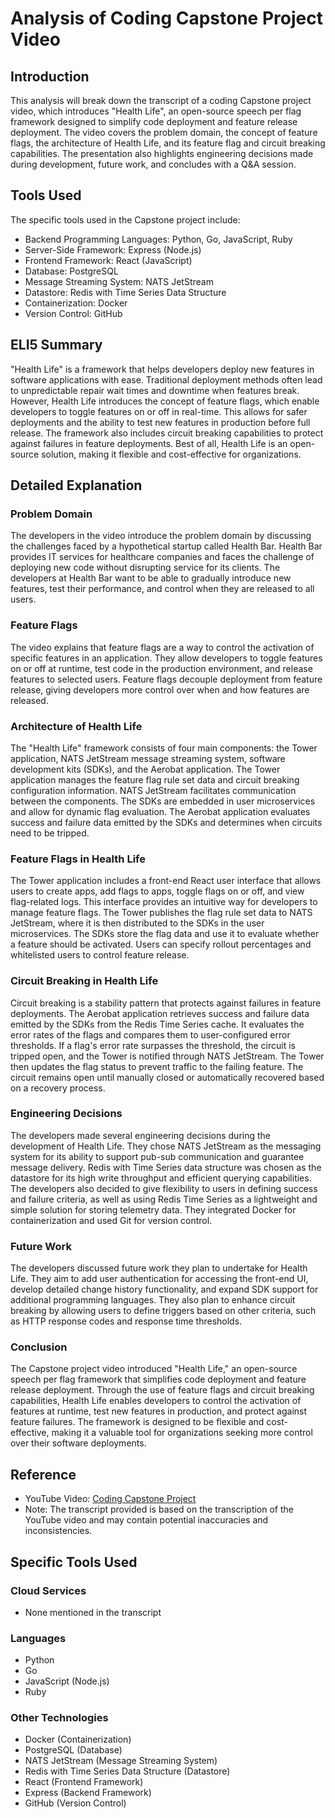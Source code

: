 # Analysis of Coding Capstone Project Video

## Introduction
This analysis will break down the transcript of a coding Capstone project video, which introduces "Health Life", an open-source speech per flag framework designed to simplify code deployment and feature release deployment. The video covers the problem domain, the concept of feature flags, the architecture of Health Life, and its feature flag and circuit breaking capabilities. The presentation also highlights engineering decisions made during development, future work, and concludes with a Q&A session.

## Tools Used
The specific tools used in the Capstone project include:

- Backend Programming Languages: Python, Go, JavaScript, Ruby
- Server-Side Framework: Express (Node.js)
- Frontend Framework: React (JavaScript)
- Database: PostgreSQL
- Message Streaming System: NATS JetStream
- Datastore: Redis with Time Series Data Structure
- Containerization: Docker
- Version Control: GitHub

## ELI5 Summary
"Health Life" is a framework that helps developers deploy new features in software applications with ease. Traditional deployment methods often lead to unpredictable repair wait times and downtime when features break. However, Health Life introduces the concept of feature flags, which enable developers to toggle features on or off in real-time. This allows for safer deployments and the ability to test new features in production before full release. The framework also includes circuit breaking capabilities to protect against failures in feature deployments. Best of all, Health Life is an open-source solution, making it flexible and cost-effective for organizations.

## Detailed Explanation

### Problem Domain
The developers in the video introduce the problem domain by discussing the challenges faced by a hypothetical startup called Health Bar. Health Bar provides IT services for healthcare companies and faces the challenge of deploying new code without disrupting service for its clients. The developers at Health Bar want to be able to gradually introduce new features, test their performance, and control when they are released to all users.

### Feature Flags
The video explains that feature flags are a way to control the activation of specific features in an application. They allow developers to toggle features on or off at runtime, test code in the production environment, and release features to selected users. Feature flags decouple deployment from feature release, giving developers more control over when and how features are released.

### Architecture of Health Life
The "Health Life" framework consists of four main components: the Tower application, NATS JetStream message streaming system, software development kits (SDKs), and the Aerobat application. The Tower application manages the feature flag rule set data and circuit breaking configuration information. NATS JetStream facilitates communication between the components. The SDKs are embedded in user microservices and allow for dynamic flag evaluation. The Aerobat application evaluates success and failure data emitted by the SDKs and determines when circuits need to be tripped.

### Feature Flags in Health Life
The Tower application includes a front-end React user interface that allows users to create apps, add flags to apps, toggle flags on or off, and view flag-related logs. This interface provides an intuitive way for developers to manage feature flags. The Tower publishes the flag rule set data to NATS JetStream, where it is then distributed to the SDKs in the user microservices. The SDKs store the flag data and use it to evaluate whether a feature should be activated. Users can specify rollout percentages and whitelisted users to control feature release.

### Circuit Breaking in Health Life
Circuit breaking is a stability pattern that protects against failures in feature deployments. The Aerobat application retrieves success and failure data emitted by the SDKs from the Redis Time Series cache. It evaluates the error rates of the flags and compares them to user-configured error thresholds. If a flag's error rate surpasses the threshold, the circuit is tripped open, and the Tower is notified through NATS JetStream. The Tower then updates the flag status to prevent traffic to the failing feature. The circuit remains open until manually closed or automatically recovered based on a recovery process.

### Engineering Decisions
The developers made several engineering decisions during the development of Health Life. They chose NATS JetStream as the messaging system for its ability to support pub-sub communication and guarantee message delivery. Redis with Time Series data structure was chosen as the datastore for its high write throughput and efficient querying capabilities. The developers also decided to give flexibility to users in defining success and failure criteria, as well as using Redis Time Series as a lightweight and simple solution for storing telemetry data. They integrated Docker for containerization and used Git for version control.

### Future Work
The developers discussed future work they plan to undertake for Health Life. They aim to add user authentication for accessing the front-end UI, develop detailed change history functionality, and expand SDK support for additional programming languages. They also plan to enhance circuit breaking by allowing users to define triggers based on other criteria, such as HTTP response codes and response time thresholds.

### Conclusion
The Capstone project video introduced "Health Life," an open-source speech per flag framework that simplifies code deployment and feature release deployment. Through the use of feature flags and circuit breaking capabilities, Health Life enables developers to control the activation of features at runtime, test new features in production, and protect against feature failures. The framework is designed to be flexible and cost-effective, making it a valuable tool for organizations seeking more control over their software deployments.

## Reference
- YouTube Video: [Coding Capstone Project](#source)
- Note: The transcript provided is based on the transcription of the YouTube video and may contain potential inaccuracies and inconsistencies.

## Specific Tools Used
### Cloud Services
- None mentioned in the transcript

### Languages
- Python
- Go
- JavaScript (Node.js)
- Ruby

### Other Technologies
- Docker (Containerization)
- PostgreSQL (Database)
- NATS JetStream (Message Streaming System)
- Redis with Time Series Data Structure (Datastore)
- React (Frontend Framework)
- Express (Backend Framework)
- GitHub (Version Control)

[source]: https://www.youtube.com/watch?v=Bamcflfm11A